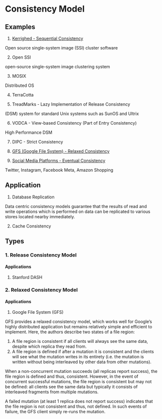 # Consistency Model

## Examples

1. [Kerrighed - Sequential Consistency](./sequentialConsistencyModel.md)

Open source single-system image (SSI) cluster software

2. Open SSI

open-source single-system image clustering system

3. MOSIX

Distributed OS

4. TerraCotta

5. TreadMarks - Lazy Implementation of Release Consistency

(DSM) system for standard Unix systems such as SunOS and Ultrix

6. VODCA - View-based Consistency (Part of Entry Consistency)

High Performance DSM

7. DIPC - Strict Consistency

8. [GFS (Google File System) - Relaxed Consistency](#gfs)

8. [Social Media Platforms - Eventual Consistency](./eventualConsistencyModel.md)

Twitter, Instagram, Facebook Meta, Amazon Shopping

## Application

1. Database Replication

Data centric consistency models guarantee that the results of read and write operations which is performed on data can be replicated to various stores located nearby immediately.

2. Cache Consistency

## Types

### 1. Release Consistency Model

#### Applications

1. Stanford DASH

### 2. Relaxed Consistency Model

#### Applications

1. <span id="gfs">Google File System (GFS)</span>

GFS provides a relaxed consistency model, which works well for Google’s highly distributed application but remains relatively simple and efficient to implement. Here, the authors describe two states of a file region:

1. A file region is consistent if all clients will always see the same data, despite which replica they read from.
2. A file region is defined if after a mutation it is consistent and the clients will see what the mutation writes in its entirety (i.e. the mutation is written without being interleaved by other data from other mutations).

When a non-concurrent mutation succeeds (all replicas report success), the file region is defined and thus, consistent. However, in the event of concurrent successful mutations, the file region is consistent but may not be defined: all clients see the same data but typically it consists of interleaved fragments from multiple mutations.

A failed mutation (at least 1 replica does not report success) indicates that the file region is not consistent and thus, not defined. In such events of failure, the GFS client simply re-runs the mutation.
